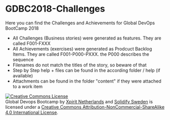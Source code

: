 # GDBC2018-Challenges
Here you can find the Challenges and Achievements for Global DevOps BootCamp 2018

* All Challenges (Business stories) were generated as features. They are called F001-FXXX
* All Achievements (exercises) were generated as Prodcuct Backlog Items. They are called F001-P000-PXXX. the P000 describes the sequence
* Filenames do not match the titles of the story, so beware of that
* Step by Step help + files can be found in the according folder / help (if available)
* Attachments can be found in the folder "content" if they were attached to a work item

[![Creative Commons License](https://i.creativecommons.org/l/by-nc-sa/4.0/88x31.png)](http://creativecommons.org/licenses/by-nc-sa/4.0/)  
Global Devops Bootcamp by [Xpirit Netherlands](https://xpirt.com) and [Solidify Sweden](https://solidify.se) is licensed under a [Creative Commons Attribution-NonCommercial-ShareAlike 4.0 International License](http://creativecommons.org/licenses/by-nc-sa/4.0/).



